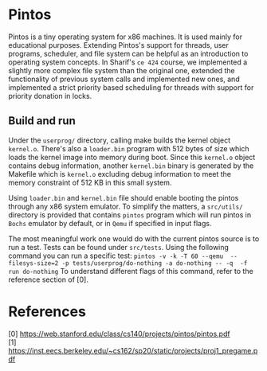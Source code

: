 # Pintos
Pintos is a tiny operating system for x86 machines. It is used mainly for educational purposes. Extending Pintos's support for threads, user programs, scheduler, and file system can be helpful as an introduction to operating system concepts. In Sharif's `ce 424` course, we implemented a slightly more complex file system than the original one, extended the functionality of previous system calls and implemented new ones, and implemented a strict priority based scheduling for threads with support for priority donation in locks.

## Build and run
Under the `userprog/` directory, calling make builds the kernel object 
``kernel.o``. There's also a `loader.bin` program with 512 bytes of size which loads the kernel image into memory during boot. Since this `kernel.o` object contains debug information, another `kernel.bin` binary is generated by the Makefile which is `kernel.o` excluding debug information to meet the memory constraint of 512 KB in this small system. 

Using `loader.bin` and `kernel.bin` file should enable booting the pintos through any x86 system emulator. To simplify the matters, a `src/utils/` directory is provided that contains `pintos` program which will run pintos in `Bochs` emulator by default, or in `Qemu` if specified in input flags.

The most meaningful work one would do with the current pintos source is to run a test. Tests can be found under `src/tests`. Using the following command you can run a specific test:
`pintos -v -k -T 60 --qemu  --filesys-size=2 -p tests/userprog/do-nothing -a do-nothing -- -q  -f run do-nothing`
To understand different flags of this command, refer to the reference section of [0].

# References
[0] https://web.stanford.edu/class/cs140/projects/pintos/pintos.pdf <br>
[1] https://inst.eecs.berkeley.edu/~cs162/sp20/static/projects/proj1_pregame.pdf
